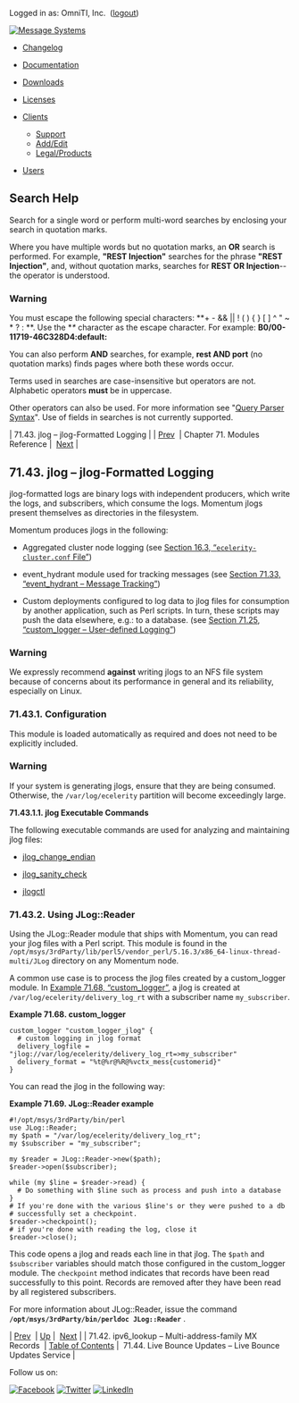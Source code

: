 Logged in as: OmniTI, Inc.  ([logout](https://support.messagesystems.com/logout.php))

[![Message Systems](https://support.messagesystems.com/images/ms-white205.png)](https://support.messagesystems.com/start.php) 

*   [Changelog](https://support.messagesystems.com/start.php?show=changelog)
*   [Documentation](https://support.messagesystems.com/docs/)
*   [Downloads](https://support.messagesystems.com/start.php)

*   [Licenses](https://support.messagesystems.com/license_summary.php)
*   <a href="">Clients</a>
    *   [Support](https://support.messagesystems.com/cs.php)
    *   [Add/Edit](https://support.messagesystems.com/edit_client.php)
    *   [Legal/Products](https://support.messagesystems.com/edit_products.php)
*   [Users](https://support.messagesystems.com/edit_customer.php)

## Search Help

Search for a single word or perform multi-word searches by enclosing your search in quotation marks.

Where you have multiple words but no quotation marks, an **OR** search is performed. For example, **"REST Injection"** searches for the phrase **"REST Injection"**, and, without quotation marks, searches for **REST OR Injection**--the operator is understood.

### Warning

You must escape the following special characters: **+ - && || ! ( ) { } [ ] ^ " ~ * ? : \**. Use the **\** character as the escape character. For example: **B0/00-11719-46C328D4\:default\:**

You can also perform **AND** searches, for example, **rest AND port** (no quotation marks) finds pages where both these words occur.

Terms used in searches are case-insensitive but operators are not. Alphabetic operators **must** be in uppercase.

Other operators can also be used. For more information see "[Query Parser Syntax](https://lucene.apache.org/core/old_versioned_docs/versions/3_0_0/queryparsersyntax.html)". Use of fields in searches is not currently supported.

| 71.43. jlog – jlog-Formatted Logging |
| [Prev](modules.ipv6_lookup.php)  | Chapter 71. Modules Reference |  [Next](modules.live.bounce.updates.php) |

## 71.43. jlog – jlog-Formatted Logging

<a class="indexterm" name="idp22053952"></a>

jlog-formatted logs are binary logs with independent producers, which write the logs, and subscribers, which consume the logs. Momentum jlogs present themselves as directories in the filesystem.

Momentum produces jlogs in the following:

*   Aggregated cluster node logging (see [Section 16.3, “`ecelerity-cluster.conf` File”](conf.ref.ecelerity_cluster.conf.php "16.3. ecelerity-cluster.conf File"))

*   event_hydrant module used for tracking messages (see [Section 71.33, “event_hydrant – Message Tracking”](modules.event_hydrant.php "71.33. event_hydrant – Message Tracking"))

*   Custom deployments configured to log data to jlog files for consumption by another application, such as Perl scripts. In turn, these scripts may push the data elsewhere, e.g.: to a database. (see [Section 71.25, “custom_logger – User-defined Logging”](modules.custom_logger.php "71.25. custom_logger – User-defined Logging"))

### Warning

We expressly recommend **against** writing jlogs to an NFS file system because of concerns about its performance in general and its reliability, especially on Linux.

### 71.43.1. Configuration

This module is loaded automatically as required and does not need to be explicitly included.

### Warning

If your system is generating jlogs, ensure that they are being consumed. Otherwise, the `/var/log/ecelerity` partition will become exceedingly large.

**71.43.1.1. jlog Executable Commands**

The following executable commands are used for analyzing and maintaining jlog files:

*   [jlog_change_endian](executable.jlog_change_endian.php "jlog_change_endian")

*   [jlog_sanity_check](executable.jlog_sanity_check.php "jlog_sanity_check")

*   [jlogctl](executable.jlogctl.php "jlogctl")

### 71.43.2. Using JLog::Reader

Using the JLog::Reader module that ships with Momentum, you can read your jlog files with a Perl script. This module is found in the `/opt/msys/3rdParty/lib/perl5/vendor_perl/5.16.3/x86_64-linux-thread-multi/JLog` directory on any Momentum node.

A common use case is to process the jlog files created by a custom_logger module. In [Example 71.68, “custom_logger”](modules.jlog.php#modules.jlog.reader.custom_logger.example "Example 71.68. custom_logger"), a jlog is created at `/var/log/ecelerity/delivery_log_rt` with a subscriber name `my_subscriber`.

<a name="modules.jlog.reader.custom_logger.example"></a>

**Example 71.68. custom_logger**

```
custom_logger "custom_logger_jlog" {
  # custom logging in jlog format
  delivery_logfile = "jlog://var/log/ecelerity/delivery_log_rt=>my_subscriber"
  delivery_format = "%t@%r@%R@%vctx_mess{customerid}"
}
```

You can read the jlog in the following way:

<a name="crm.processing.logs.jlog.reader.example"></a>

**Example 71.69. JLog::Reader example**

```
#!/opt/msys/3rdParty/bin/perl
use JLog::Reader;
my $path = "/var/log/ecelerity/delivery_log_rt";
my $subscriber = "my_subscriber";

my $reader = JLog::Reader->new($path);
$reader->open($subscriber);

while (my $line = $reader->read) {
  # Do something with $line such as process and push into a database
}
# If you're done with the various $line's or they were pushed to a db
# successfully set a checkpoint.
$reader->checkpoint();
# if you're done with reading the log, close it
$reader->close();
```

This code opens a jlog and reads each line in that jlog. The `$path` and `$subscriber` variables should match those configured in the custom_logger module. The `checkpoint` method indicates that records have been read successfully to this point. Records are removed after they have been read by all registered subscribers.

For more information about JLog::Reader, issue the command **`/opt/msys/3rdParty/bin/perldoc JLog::Reader`**              .

| [Prev](modules.ipv6_lookup.php)  | [Up](modules.php) |  [Next](modules.live.bounce.updates.php) |
| 71.42. ipv6_lookup – Multi-address-family MX Records  | [Table of Contents](index.php) |  71.44. Live Bounce Updates – Live Bounce Updates Service |

Follow us on:

[![Facebook](https://support.messagesystems.com/images/icon-facebook.png)](http://www.facebook.com/messagesystems) [![Twitter](https://support.messagesystems.com/images/icon-twitter.png)](http://twitter.com/#!/MessageSystems) [![LinkedIn](https://support.messagesystems.com/images/icon-linkedin.png)](http://www.linkedin.com/company/message-systems)